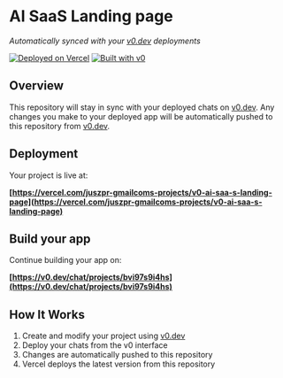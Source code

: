 # AI SaaS Landing page

*Automatically synced with your [v0.dev](https://v0.dev) deployments*

[![Deployed on Vercel](https://img.shields.io/badge/Deployed%20on-Vercel-black?style=for-the-badge&logo=vercel)](https://vercel.com/juszpr-gmailcoms-projects/v0-ai-saa-s-landing-page)
[![Built with v0](https://img.shields.io/badge/Built%20with-v0.dev-black?style=for-the-badge)](https://v0.dev/chat/projects/bvi97s9i4hs)

## Overview

This repository will stay in sync with your deployed chats on [v0.dev](https://v0.dev).
Any changes you make to your deployed app will be automatically pushed to this repository from [v0.dev](https://v0.dev).

## Deployment

Your project is live at:

**[https://vercel.com/juszpr-gmailcoms-projects/v0-ai-saa-s-landing-page](https://vercel.com/juszpr-gmailcoms-projects/v0-ai-saa-s-landing-page)**

## Build your app

Continue building your app on:

**[https://v0.dev/chat/projects/bvi97s9i4hs](https://v0.dev/chat/projects/bvi97s9i4hs)**

## How It Works

1. Create and modify your project using [v0.dev](https://v0.dev)
2. Deploy your chats from the v0 interface
3. Changes are automatically pushed to this repository
4. Vercel deploys the latest version from this repository